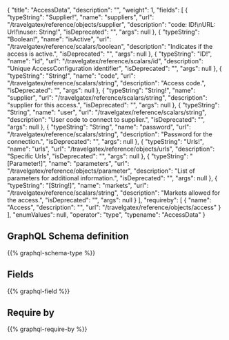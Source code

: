 {
  "title": "AccessData",
  "description": "",
  "weight": 1,
  "fields": [
    {
      "typeString": "Supplier!",
      "name": "suppliers",
      "url": "/travelgatex/reference/objects/supplier",
      "description": "code: ID!\nURL: Url!\nuser: String!",
      "isDeprecated": "",
      "args": null
    },
    {
      "typeString": "Boolean!",
      "name": "isActive",
      "url": "/travelgatex/reference/scalars/boolean",
      "description": "Indicates if the access is active.",
      "isDeprecated": "",
      "args": null
    },
    {
      "typeString": "ID!",
      "name": "id",
      "url": "/travelgatex/reference/scalars/id",
      "description": "Unique AccessConfiguration identifier",
      "isDeprecated": "",
      "args": null
    },
    {
      "typeString": "String!",
      "name": "code",
      "url": "/travelgatex/reference/scalars/string",
      "description": "Access code.",
      "isDeprecated": "",
      "args": null
    },
    {
      "typeString": "String!",
      "name": "supplier",
      "url": "/travelgatex/reference/scalars/string",
      "description": "supplier for this access.",
      "isDeprecated": "",
      "args": null
    },
    {
      "typeString": "String",
      "name": "user",
      "url": "/travelgatex/reference/scalars/string",
      "description": "User code to connect to supplier.",
      "isDeprecated": "",
      "args": null
    },
    {
      "typeString": "String",
      "name": "password",
      "url": "/travelgatex/reference/scalars/string",
      "description": "Password for the connection.",
      "isDeprecated": "",
      "args": null
    },
    {
      "typeString": "Urls!",
      "name": "urls",
      "url": "/travelgatex/reference/objects/urls",
      "description": "Specific Urls",
      "isDeprecated": "",
      "args": null
    },
    {
      "typeString": "[Parameter!]",
      "name": "parameters",
      "url": "/travelgatex/reference/objects/parameter",
      "description": "List of parameters for additional information.",
      "isDeprecated": "",
      "args": null
    },
    {
      "typeString": "[String!]",
      "name": "markets",
      "url": "/travelgatex/reference/scalars/string",
      "description": "Markets allowed for the access.",
      "isDeprecated": "",
      "args": null
    }
  ],
  "requireby": [
    {
      "name": "Access",
      "description": "",
      "url": "/travelgatex/reference/objects/access"
    }
  ],
  "enumValues": null,
  "operator": "type",
  "typename": "AccessData"
}
## GraphQL Schema definition

{{% graphql-schema-type %}}

## Fields

{{% graphql-field %}}

## Require by

{{% graphql-require-by %}}
